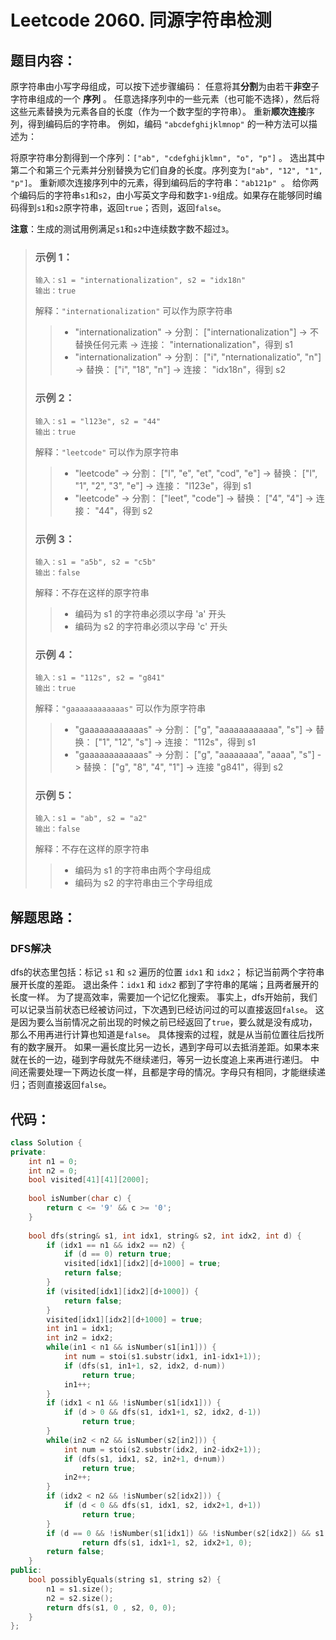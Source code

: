 # Leetcode 2060. 同源字符串检测

## 题目内容：

原字符串由小写字母组成，可以按下述步骤编码：
任意将其**分割**为由若干**非空**子字符串组成的一个 **序列** 。
任意选择序列中的一些元素（也可能不选择），然后将这些元素替换为元素各自的长度（作为一个数字型的字符串）。
重新**顺次连接**序列，得到编码后的字符串。
例如，编码 `"abcdefghijklmnop"` 的一种方法可以描述为：

将原字符串分割得到一个序列：`["ab", "cdefghijklmn", "o", "p"]` 。
选出其中第二个和第三个元素并分别替换为它们自身的长度。序列变为` ["ab", "12", "1", "p"] `。
重新顺次连接序列中的元素，得到编码后的字符串：`"ab121p" `。
给你两个编码后的字符串` s1 `和` s2 `，由小写英文字母和数字` 1-9 `组成。如果存在能够同时编码得到` s1 `和` s2 `原字符串，返回` true `；否则，返回`false`。

**注意**：生成的测试用例满足` s1 `和` s2 `中连续数字数不超过` 3 `。
>### 示例 1：
>```
>输入：s1 = "internationalization", s2 = "idx18n"
>输出：true
>```
>解释：`"internationalization"` 可以作为原字符串
>>- "internationalization" 
>>  -> 分割：      ["internationalization"]
>>  -> 不替换任何元素
>>  -> 连接：      "internationalization"，得到 s1
>>- "internationalization"
>>  -> 分割：      ["i", "nternationalizatio", "n"]
>>  -> 替换：      ["i", "18",                 "n"]
>>  -> 连接：      "idx18n"，得到 s2
>### 示例 2：
>```
>输入：s1 = "l123e", s2 = "44"
>输出：true
>```
>解释：`"leetcode"` 可以作为原字符串
>>- "leetcode" 
>>  -> 分割：       ["l", "e", "et", "cod", "e"]
>>  -> 替换：       ["l", "1", "2",  "3",   "e"]
>>  -> 连接：       "l123e"，得到 s1
>>- "leetcode" 
>>  -> 分割：       ["leet", "code"]
>>  -> 替换：       ["4",    "4"]
>>  -> 连接：       "44"，得到 s2
>### 示例 3：
>```
>输入：s1 = "a5b", s2 = "c5b"
>输出：false
>```
>解释：不存在这样的原字符串
>>- 编码为 s1 的字符串必须以字母 'a' 开头
>>- 编码为 s2 的字符串必须以字母 'c' 开头
>### 示例 4：
>```
>输入：s1 = "112s", s2 = "g841"
>输出：true
>```
>解释：`"gaaaaaaaaaaaas"` 可以作为原字符串
>>- "gaaaaaaaaaaaas"
>>  -> 分割：       ["g", "aaaaaaaaaaaa", "s"]
>>  -> 替换：       ["1", "12",           "s"]
>> -> 连接：       "112s"，得到 s1
>>- "gaaaaaaaaaaaas"
>>  -> 分割：       ["g", "aaaaaaaa", "aaaa", "s"]
>>  -> 替换：       ["g", "8",        "4",    "1"]
>>  -> 连接         "g841"，得到 s2
>### 示例 5：
>```
>输入：s1 = "ab", s2 = "a2"
>输出：false
>```
>解释：不存在这样的原字符串
>>- 编码为 s1 的字符串由两个字母组成
>>- 编码为 s2 的字符串由三个字母组成


## 解题思路：
### DFS解决
dfs的状态里包括：标记 `s1` 和 `s2` 遍历的位置 `idx1` 和 `idx2`； 标记当前两个字符串展开长度的差距。
退出条件：`idx1` 和 `idx2` 都到了字符串的尾端；且两者展开的长度一样。
为了提高效率，需要加一个记忆化搜索。 事实上，dfs开始前，我们可以记录当前状态已经被访问过，下次遇到已经访问过的可以直接返回`false`。
这是因为要么当前情况之前出现的时候之前已经返回了`true`，要么就是没有成功，那么不用再进行计算也知道是`false`。
具体搜索的过程，就是从当前位置往后找所有的数字展开。
如果一遍长度比另一边长，遇到字母可以去抵消差距。如果本来就在长的一边，碰到字母就先不继续递归，等另一边长度追上来再进行递归。
中间还需要处理一下两边长度一样，且都是字母的情况。字母只有相同，才能继续递归；否则直接返回`false`。

## 代码：
```cpp
class Solution {
private:
    int n1 = 0;
    int n2 = 0;
    bool visited[41][41][2000];
    
    bool isNumber(char c) {
        return c <= '9' && c >= '0';
    }
    
    bool dfs(string& s1, int idx1, string& s2, int idx2, int d) {      
        if (idx1 == n1 && idx2 == n2) {
            if (d == 0) return true;
            visited[idx1][idx2][d+1000] = true;
            return false;
        }
        if (visited[idx1][idx2][d+1000]) {
            return false;
        }
        visited[idx1][idx2][d+1000] = true;
        int in1 = idx1;
        int in2 = idx2;
        while(in1 < n1 && isNumber(s1[in1])) {
            int num = stoi(s1.substr(idx1, in1-idx1+1));
            if (dfs(s1, in1+1, s2, idx2, d-num))
                return true;
            in1++;
        }
        if (idx1 < n1 && !isNumber(s1[idx1])) {
            if (d > 0 && dfs(s1, idx1+1, s2, idx2, d-1)) 
                return true;
        }
        while(in2 < n2 && isNumber(s2[in2])) {
            int num = stoi(s2.substr(idx2, in2-idx2+1));
            if (dfs(s1, idx1, s2, in2+1, d+num))
                return true;
            in2++;
        }
        if (idx2 < n2 && !isNumber(s2[idx2])) {
            if (d < 0 && dfs(s1, idx1, s2, idx2+1, d+1))
                return true;
        }
        if (d == 0 && !isNumber(s1[idx1]) && !isNumber(s2[idx2]) && s1[idx1] == s2[idx2]) 
                return dfs(s1, idx1+1, s2, idx2+1, 0);
        return false;
    }
public:
    bool possiblyEquals(string s1, string s2) {
        n1 = s1.size();
        n2 = s2.size();
        return dfs(s1, 0 , s2, 0, 0);
    } 
};
```